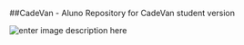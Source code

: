 


##CadeVan - Aluno
Repository for CadeVan student version

![enter image description here](https://lh3.googleusercontent.com/-4vjDmQ_Iv_0/WBOMSN5RBjI/AAAAAAAAKdw/DsuKYb8TXPoRQIBh7z9kANNpU27fdzvkACLcB/s400/Screenshot_20161028-153358.png "Screenshot_20161028-153358.png")

